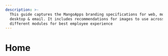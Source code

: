 ```yaml
---
description: >-
  This guide captures the MangoApps branding specifications for web, mobile,
  desktop & email. It includes recommendations for images to use across the
  different modules for best employee experience
---
```


# Home



